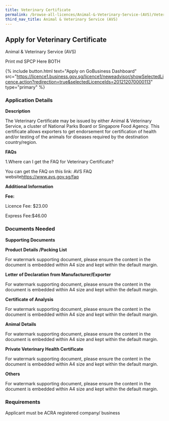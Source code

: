```yaml
---
title: Veterinary Certificate
permalink: /browse-all-licences/Animal-&-Veterinary-Service-(AVS)/Veterinary-Certificate
third_nav_title: Animal & Veterinary Service (AVS)
---
```


## Apply for Veterinary Certificate

Animal & Veterinary Service (AVS)

Print md SPCP Here BOTH

{% include button.html text="Apply on GoBusiness Dashboard" src="https://licence1.business.gov.sg/licence1/neweadvisor/showSelectedLicence.action?redirection=true&selectedLicenceIds=201212070000113" type="primary" %}

### Application Details

<p><strong>Description</strong></p>
<p>The Veterinary Certificate may be issued by either Animal & Veterinary Service, a cluster of National Parks Board or Singapore Food Agency. This certificate allows exporters to get endorsement for certification of health and/or testing of the animals for diseases required by the destination country/region.</p>
<p><strong>FAQs</strong></p>
<p>1.Where can I get the FAQ for Veterinary Certificate?</p>
<p>You can get the FAQ on this link: AVS FAQ website<a href="https://www.avs.gov.sg/faq">https://www.avs.gov.sg/faq</a></p>

**Additional Information**

<p><strong>Fee:</strong></p>
<p>Licence Fee: $23.00</p>
<p>Express Fee:$46.00</p>

### Documents Needed

<p><strong>Supporting Documents</strong></p>
<p><strong>Product Details /Packing List</strong></p>
<p>For watermark supporting document, please ensure the content in the document is embedded within A4 size and kept within the default margin.</p>
<p><strong>Letter of Declaration from Manufacturer/Exporter</strong></p>
<p>For watermark supporting document, please ensure the content in the document is embedded within A4 size and kept within the default margin.</p>
<p><strong>Certificate of Analysis</strong></p>
<p>For watermark supporting document, please ensure the content in the document is embedded within A4 size and kept within the default margin.</p>
<p><strong>Animal Details</strong></p>
<p>For watermark supporting document, please ensure the content in the document is embedded within A4 size and kept within the default margin.</p>
<p><strong>Private Veterinary Health Certificate</strong></p>
<p>For watermark supporting document, please ensure the content in the document is embedded within A4 size and kept within the default margin.</p>
<p><strong>Others</strong></p>
<p>For watermark supporting document, please ensure the content in the document is embedded within A4 size and kept within the default margin.</p>

### Requirements

Applicant must be ACRA registered company/ business

